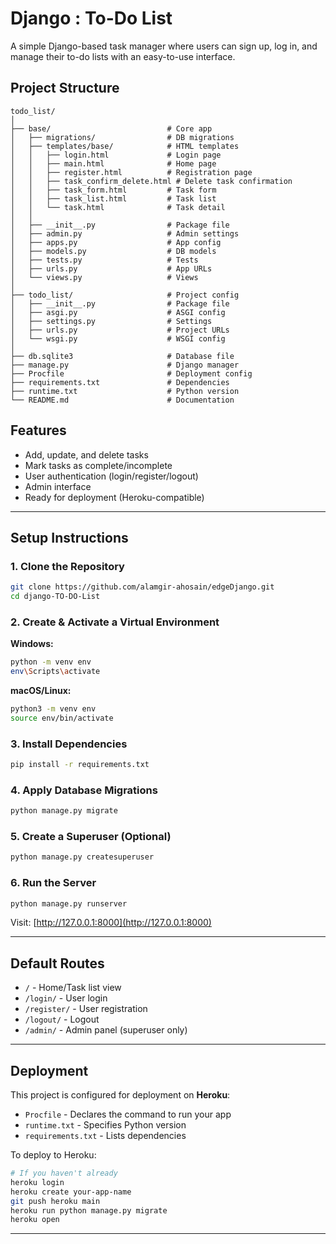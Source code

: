 

#  Django : To-Do List

  A simple Django-based task manager where users can sign up, log in, and manage their to-do lists with an easy-to-use interface.

##  Project Structure
```plaintext
todo_list/
│
├── base/                          # Core app
│   ├── migrations/                # DB migrations
│   ├── templates/base/            # HTML templates
│   │   ├── login.html             # Login page
│   │   ├── main.html              # Home page
│   │   ├── register.html          # Registration page
│   │   ├── task_confirm_delete.html # Delete task confirmation
│   │   ├── task_form.html         # Task form
│   │   ├── task_list.html         # Task list
│   │   └── task.html              # Task detail
│   │
│   ├── __init__.py                # Package file
│   ├── admin.py                   # Admin settings
│   ├── apps.py                    # App config
│   ├── models.py                  # DB models
│   ├── tests.py                   # Tests
│   ├── urls.py                    # App URLs
│   └── views.py                   # Views
│
├── todo_list/                     # Project config
│   ├── __init__.py                # Package file
│   ├── asgi.py                    # ASGI config
│   ├── settings.py                # Settings
│   ├── urls.py                    # Project URLs
│   └── wsgi.py                    # WSGI config
│
├── db.sqlite3                     # Database file
├── manage.py                      # Django manager
├── Procfile                       # Deployment config
├── requirements.txt               # Dependencies
├── runtime.txt                    # Python version
└── README.md                      # Documentation
```
##  Features

-  Add, update, and delete tasks
-  Mark tasks as complete/incomplete
-  User authentication (login/register/logout)
-  Admin interface
-  Ready for deployment (Heroku-compatible)

---

##  Setup Instructions

### 1. Clone the Repository

```bash
git clone https://github.com/alamgir-ahosain/edgeDjango.git
cd django-TO-DO-List
````

### 2. Create & Activate a Virtual Environment

**Windows:**

```bash
python -m venv env
env\Scripts\activate
```

**macOS/Linux:**

```bash
python3 -m venv env
source env/bin/activate
```

### 3. Install Dependencies

```bash
pip install -r requirements.txt
```

### 4. Apply Database Migrations

```bash
python manage.py migrate
```

### 5. Create a Superuser (Optional)

```bash
python manage.py createsuperuser
```

### 6. Run the Server

```bash
python manage.py runserver
```

Visit: [http://127.0.0.1:8000](http://127.0.0.1:8000)

---

##  Default Routes

* `/` - Home/Task list view
* `/login/` - User login
* `/register/` - User registration
* `/logout/` - Logout
* `/admin/` - Admin panel (superuser only)

---

##  Deployment

This project is configured for deployment on **Heroku**:

* `Procfile` - Declares the command to run your app
* `runtime.txt` - Specifies Python version
* `requirements.txt` - Lists dependencies

To deploy to Heroku:

```bash
# If you haven't already
heroku login
heroku create your-app-name
git push heroku main
heroku run python manage.py migrate
heroku open
```

---

